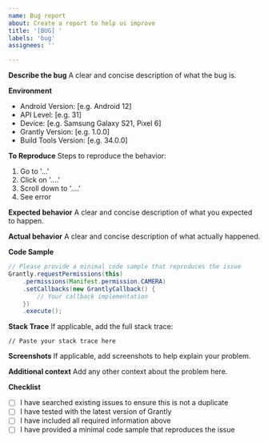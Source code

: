 ```yaml
---
name: Bug report
about: Create a report to help us improve
title: '[BUG] '
labels: 'bug'
assignees: ''

---
```


**Describe the bug**
A clear and concise description of what the bug is.

**Environment**
- Android Version: [e.g. Android 12]
- API Level: [e.g. 31]
- Device: [e.g. Samsung Galaxy S21, Pixel 6]
- Grantly Version: [e.g. 1.0.0]
- Build Tools Version: [e.g. 34.0.0]

**To Reproduce**
Steps to reproduce the behavior:
1. Go to '...'
2. Click on '....'
3. Scroll down to '....'
4. See error

**Expected behavior**
A clear and concise description of what you expected to happen.

**Actual behavior**
A clear and concise description of what actually happened.

**Code Sample**
```java
// Please provide a minimal code sample that reproduces the issue
Grantly.requestPermissions(this)
    .permissions(Manifest.permission.CAMERA)
    .setCallbacks(new GrantlyCallback() {
        // Your callback implementation
    })
    .execute();
```

**Stack Trace**
If applicable, add the full stack trace:
```
// Paste your stack trace here
```

**Screenshots**
If applicable, add screenshots to help explain your problem.

**Additional context**
Add any other context about the problem here.

**Checklist**
- [ ] I have searched existing issues to ensure this is not a duplicate
- [ ] I have tested with the latest version of Grantly
- [ ] I have included all required information above
- [ ] I have provided a minimal code sample that reproduces the issue